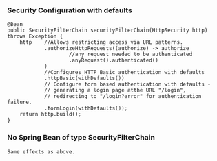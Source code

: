 ### Security Configuration with defaults
	@Bean
	public SecurityFilterChain securityFilterChain(HttpSecurity http) throws Exception {
		http	//Allows restricting access via URL patterns. 
				.authorizeHttpRequests((authorize) -> authorize
						//any request needed to be authenticated
						.anyRequest().authenticated()
				)
				//Configures HTTP Basic authentication with defaults
				.httpBasic(withDefaults())
				// Configure form based authentication with defaults - 
				// generating a login page atthe URL "/login", 
				// redirecting to "/login?error" for authentication failure. 
				.formLogin(withDefaults());
		return http.build();
	}

### No Spring Bean of type SecurityFilterChain 
	Same effects as above.

### 
